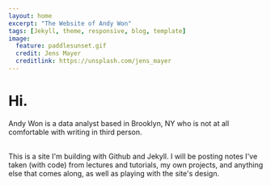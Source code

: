 ```yaml
---
layout: home
excerpt: "The Website of Andy Won"
tags: [Jekyll, theme, responsive, blog, template]
image:
  feature: paddlesunset.gif
  credit: Jens Mayer
  creditlink: https://unsplash.com/jens_mayer
---
```


# Hi.

Andy Won is a data analyst based in Brooklyn, NY who is not at all comfortable with writing in third person.

<br>
This is a site I'm building with Github and Jekyll. I will be posting notes I've taken (with code) from lectures and tutorials, my own projects, and anything else that comes along, as well as playing with the site's design.